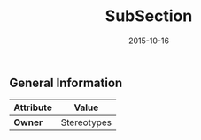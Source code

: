 ﻿---
title: SubSection
toc: false
type: specs
date: "2015-10-16"
draft: false
specification: VEC
version: 1.1.2
documentType: "Recommendation"
elementType: Class
classes:
  - SubSection
menu_name: vec-1.1.2
---

## General Information

| Attribute               | Value |
|-------------------------|-------|
| **Owner**               | Stereotypes |
